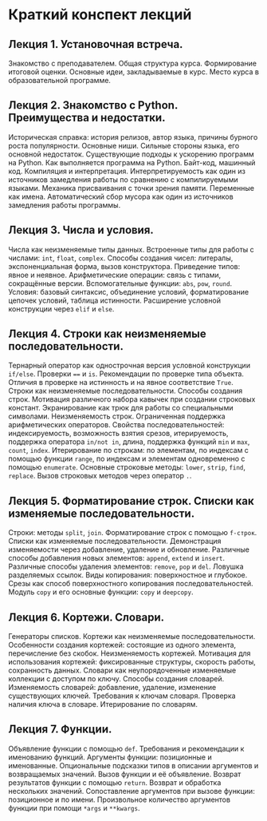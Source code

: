 # Краткий конспект лекций

## Лекция 1. Установочная встреча.

Знакомство с преподавателем. Общая структура курса. Формирование итоговой оценки. Основные идеи, закладываемые в
курс. Место курса в образовательной программе.

## Лекция 2. Знакомство с Python. Преимущества и недостатки.

Историческая справка: история релизов, автор языка, причины бурного роста популярности. 
Основные ниши. Сильные стороны языка, его основной недостаток.
Существующие подходы к ускорению программ на Python. Как выполняется программа на Python.
Байт-код, машинный код. Компиляция и интерпретация.
Интерпретируемость как один из источников замедления работы по сравнению с 
компилируемыми языками. Механика присваивания с точки зрения памяти. Переменные как имена.
Автоматический сбор мусора как один из источников замедления работы программы.

## Лекция 3. Числа и условия.

Числа как неизменяемые типы данных. Встроенные типы для работы с числами: `int`, `float`, `complex`.
Способы создания чисел: литералы, экспоненциальная форма, вызов конструктора. 
Приведение типов: явное и неявное. Арифметические операции:
связь с типами, сокращённые версии. Вспомогательные функции: `abs`, `pow`, `round`. Условия: базовый синтаксис,
объединение условий, форматирование цепочек условий, таблица истинности. Расширение условной конструкции через
`elif` и `else`.

## Лекция 4. Строки как неизменяемые последовательности.

Тернарный оператор как однострочная версия условной конструкции `if/else`. Проверки `==` и `is`. 
Рекомендации по проверке типа объекта. Отличия в проверке на истинность и на явное соответствие `True`.
Строки как неизменяемые последовательности. Способы создания строк. Мотивация различного набора кавычек при 
создании строковых констант. Экранирование как трюк для работы со специальными символами. Неизменяемость строк.
Ограниченная поддержка арифметических операторов. Свойства последовательностей: индексируемость, возможность взятия
срезов, итерируемость, поддержка оператора `in/not in`, длина, поддержка функций `min` и `max`, `count`, `index`. 
Итерирование по строкам: по элементам, по индексам с помощью функции `range`, по индексам и элементам одновременно
с помощью `enumerate`. Основные строковые методы: `lower`, `strip`, `find`, `replace`. Вызов строковых методов 
через оператор `.`.

## Лекция 5. Форматирование строк. Списки как изменяемые последовательности.

Строки: методы `split`, `join`. Форматирование строк с помощью `f-строк`. Списки как изменяемые последовательности.
Демонстрация изменяемости через добавление, удаление и обновление. Различные способы добавления новых элементов:
`append`, `extend` и `insert`. Различные способы удаления элементов: `remove`, `pop` и `del`.
Ловушка разделяемых ссылок. Виды копирования: поверхностное и глубокое. Срезы как способ поверхностного копирования 
последовательностей. Модуль `copy` и его основные функции: `copy` и `deepcopy`.

## Лекция 6. Кортежи. Словари.

Генераторы списков. Кортежи как неизменяемые последовательности. Особенности создания кортежей: состоящие из 
одного элемента, перечисление без скобок. Неизменяемость кортежей. Мотивация для использования кортежей: фиксированные
структуры, скорость работы, сохранность данных. Словари как неупорядоченные изменяемые коллекции с доступом по ключу.
Способы создания словарей. Изменяемость словарей: добавление, удаление, изменение существующих ключей. 
Требования к ключам словаря. Проверка наличия ключа в словаре. Итерирование по словарям.

## Лекция 7. Функции.

Объявление функции с помощью  `def`. Требования и рекомендации к именованию функций. 
Аргументы функции: позиционные и именованные.
Опциональные подсказки типов в описании аргументов и возвращаемых значений. Вызов функции и её объявление.
Возврат результатов функции с помощью `return`. Возврат и обработка нескольких значений. Сопоставление
аргументов при вызове функции: позиционное и по имени. Произвольное количество аргументов функции при 
помощи `*args` и `**kwargs`.

